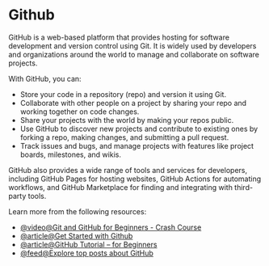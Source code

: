 # Github

GitHub is a web-based platform that provides hosting for software development and version control using Git. It is widely used by developers and organizations around the world to manage and collaborate on software projects.

With GitHub, you can:

- Store your code in a repository (repo) and version it using Git.
- Collaborate with other people on a project by sharing your repo and working together on code changes.
- Share your projects with the world by making your repos public.
- Use GitHub to discover new projects and contribute to existing ones by forking a repo, making changes, and submitting a pull request.
- Track issues and bugs, and manage projects with features like project boards, milestones, and wikis.

GitHub also provides a wide range of tools and services for developers, including GitHub Pages for hosting websites, GitHub Actions for automating workflows, and GitHub Marketplace for finding and integrating with third-party tools.

Learn more from the following resources:

- [@video@Git and GitHub for Beginners - Crash Course](https://www.youtube.com/watch?v=RGOj5yH7evk)
- [@article@Get Started with Github](https://docs.github.com/en)
- [@article@GitHub Tutorial – for Beginners](https://www.freecodecamp.org/news/git-and-github-for-beginners/)
- [@feed@Explore top posts about GitHub](https://app.daily.dev/tags/github?ref=roadmapsh)
